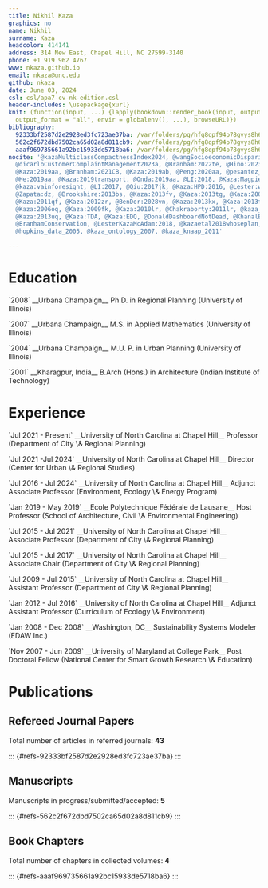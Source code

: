 ```yaml
---
title: Nikhil Kaza
graphics: no
name: Nikhil
surname: Kaza
headcolor: 414141
address: 314 New East, Chapel Hill, NC 27599-3140
phone: +1 919 962 4767
www: nkaza.github.io
email: nkaza@unc.edu
github: nkaza
date: June 03, 2024
csl: csl/apa7-cv-nk-edition.csl
header-includes: \usepackage{xurl}
knit: (function(input, ...) {lapply(bookdown::render_book(input, output_file = "docs/nkaza_CV",
  output_format = "all", envir = globalenv(), ...), browseURL)})
bibliography:
  92333bf2587d2e2928ed3fc723ae37ba: /var/folders/pg/hfg8qpf94p78gvys8h6mjlxr0000gn/T//RtmprI4UPW/file11da759b28edc.yaml
  562c2f672dbd7502ca65d02a8d811cb9: /var/folders/pg/hfg8qpf94p78gvys8h6mjlxr0000gn/T//RtmprI4UPW/file11da763618a09.yaml
  aaaf969735661a92bc15933de5718ba6: /var/folders/pg/hfg8qpf94p78gvys8h6mjlxr0000gn/T//RtmprI4UPW/file11da71df2d0cf.yaml
nocite: '@kazaMulticlassCompactnessIndex2024, @wangSocioeconomicDisparitiesActivitytravel2022,
  @dicarloCustomerComplaintManagement2023a, @Branham:2022te, @Hino:2023uq, @branhamRemovingFederalSubsidies2021,
  @Kaza:2019aa, @Branham:2021CB, @Kaza:2019ab, @Peng:2020aa, @pesantez_berglund_kaza,
  @He:2019aa, @Kaza:2019transport, @Onda:2019aa, @LI:2018, @Kaza:Magpie_India, @PengKaza:fruits,
  @kaza:vainforesight, @LI:2017, @Qiu:2017jk, @Kaza:HPD:2016, @Lester:wp:jo, @Kaza:wp:yo,
  @Zapata:dz, @Brookshire:2013bs, @Kaza:2013fv, @Kaza:2013tg, @Kaza:2009nx, @Kaza:2011dq,
  @Kaza:2011qf, @Kaza:2012zr, @BenDor:2028vn, @Kaza:2013kx, @Kaza:2013fk, @hopkins_representing_2005,
  @Kaza:2006oq, @Kaza:2009fk, @Kaza:2010lr, @Chakraborty:2011lr, @kaza_changing_2013,
  @Kaza:2013uq, @Kaza:TDA, @Kaza:EDQ, @DonaldDashboardNotDead, @KhanalEnergytransition,
  @BranhamConservation, @LesterKazaMcAdam:2018, @kazaetal2018whoseplan, @Becker:2020,
  @hopkins_data_2005, @kaza_ontology_2007, @kaza_knaap_2011'

---
```




<!--chapter:end:index.Rmd-->

# Education

<p>`2008`
__Urbana Champaign__ Ph.D. in Regional Planning (University of Illinois)
</p><p>`2007`
__Urbana Champaign__ M.S. in Applied Mathematics (University of Illinois)
</p><p>`2004`
__Urbana Champaign__ M.U. P. in Urban Planning (University of Illinois)
</p><p>`2001`
__Kharagpur, India__ B.Arch (Hons.) in Architecture (Indian Institute of Technology)
</p>

<!--chapter:end:education.Rmd-->

# Experience

<p>`Jul 2021 - Present`
__University of North Carolina at Chapel Hill__ Professor (Department of City \& Regional Planning)
</p><p>`Jul 2021 -Jul 2024`
__University of North Carolina at Chapel Hill__ Director (Center for Urban \& Regional Studies)
</p><p>`Jul 2016 - Jul 2024`
__University of North Carolina at Chapel Hill__ Adjunct Associate Professor (Environment, Ecology \& Energy Program)
</p><p>`Jan 2019 - May 2019`
__Ecole Polytechnique Fédérale de Lausane__ Host Professor (School of Architecture, Civil \& Environmental Engineering)
</p><p>`Jul 2015  - Jul 2021`
__University of North Carolina at Chapel Hill__ Associate Professor (Department of City \& Regional Planning)
</p><p>`Jul 2015  - Jul 2017`
__University of North Carolina at Chapel Hill__ Associate Chair (Department of City \& Regional Planning)
</p><p>`Jul 2009  - Jul 2015`
__University of North Carolina at Chapel Hill__ Assistant Professor (Department of City \& Regional Planning)
</p><p>`Jan 2012 - Jul 2016`
__University of North Carolina at Chapel Hill__ Adjunct Assistant Professor (Curriculum of Ecology \& Environment)
</p><p>`Jan 2008 - Dec 2008`
__Washington, DC__ Sustainability Systems Modeler (EDAW Inc.)
</p><p>`Nov 2007 - Jun 2009`
__University of Maryland at College Park__ Post Doctoral Fellow (National Center for Smart Growth Research \& Education)
</p>

<!--chapter:end:appointment.Rmd-->

# Publications





## Refereed Journal Papers



Total number of articles in referred journals:  **43**


::: {#refs-92333bf2587d2e2928ed3fc723ae37ba}
:::

## Manuscripts




Manuscripts in progress/submitted/accepted:  **5**


::: {#refs-562c2f672dbd7502ca65d02a8d811cb9}
:::

## Book Chapters



Total number of chapters in collected volumes:   **4**


::: {#refs-aaaf969735661a92bc15933de5718ba6}
:::


<!--chapter:end:publication.Rmd-->

